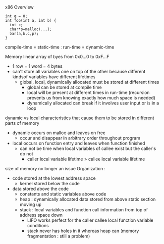 x86 Overview
```
int g = 0;
int foo(int a, int b) {
  int c;
  char*p=malloc(...);
  bar(a,b,c,p);
}
```
compile-time = static-time : run-time = dynamic-time

Memory linear array of byes from 0x0...0 to 0xF...F
- 1 row = 1 word = 4 bytes
- can't store all variables one on top of the other because different kindsof variables have different lifetimes
  - global, local, dynamically allocated must be stored at different times
    - global can be stored at compile time
    - local will be present at different times in run-time (recursion prevents us from knowing exactly how much space is needed)
    - dynamically allocated can break if it involves user input or is in a loop

dynamic vs local characteristics that cause them to be stored in different parts of memory 
- dynamic occurs on malloc and leaves on free
  - occur and disappear in arbitrary order throughout program
- local occurs on function entry and leaves when function finished
  - can not be time when local variables of callee exist but the caller's do not
    - caller local variable lifetime > callee local variable lifetime

size of memory no longer an issue
Organization : 
- code stored at the lowest address space
  - kernel stored below the code
- data stored above the code
  - constants and static variables above code
  - heap : dynamically allocated data stored from above static section moving up
  - stack : local variables and function call information from top of address space down
    - LIFO works perfect for the caller callee local function variable conditions
    - stack never has holes in it whereas heap can (memory fragmentation : still a problem)
 
